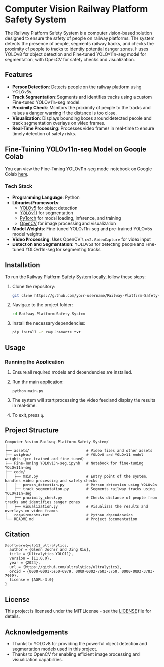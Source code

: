 # Computer Vision Railway Platform Safety System

The Railway Platform Safety System is a computer vision-based solution designed to ensure the safety of people on railway platforms. The system detects the presence of people, segments railway tracks, and checks the proximity of people to tracks to identify potential danger zones. It uses YOLOv8 for object detection and Fine-tuned YOLOv11n-seg model for segmentation, with OpenCV for safety checks and visualization.

## Features

- **Person Detection**: Detects people on the railway platform using YOLOv5s.
- **Track Segmentation**: Segments and identifies tracks using a custom Fine-tuned YOLOv11n-seg model.
- **Proximity Check**: Monitors the proximity of people to the tracks and raises a danger warning if the distance is too close.
- **Visualization**: Displays bounding boxes around detected people and track segmentation overlays on video frames.
- **Real-Time Processing**: Processes video frames in real-time to ensure timely detection of safety risks.

## Fine-Tuining YOLOv11n-seg Model on Google Colab

You can view the Fine-Tuning YOLOv11n-seg model notebook on Google Colab [here](https://colab.research.google.com/drive/16YhaC_rWVklu9hW_AzIg5Wm2sM3BjLa1?usp=sharing).

### Tech Stack

- **Programming Language**: Python
- **Libraries/Frameworks**:
  - [YOLOv5](https://github.com/ultralytics/yolov5) for object detection
  - [YOLOv11](https://github.com/ultralytics/ultralytics) for segmentation
  - [PyTorch](https://pytorch.org/) for model loading, inference, and training
  - [OpenCV](https://opencv.org/) for image processing and visualization
- **Model Weights**: Fine-tuned YOLOv11n-seg and pre-trained YOLOv5s model weights
- **Video Processing**: Uses OpenCV's `cv2.VideoCapture` for video input
- **Detection and Segmentation**: YOLOv5s for detecting people and Fine-tuned YOLOv11n-seg for segmenting tracks

## Installation

To run the Railway Platform Safety System locally, follow these steps:

1. Clone the repository:
   ```bash
   git clone https://github.com/your-username/Railway-Platform-Safety-System.git
   ```

2. Navigate to the project folder:
   ```bash
   cd Railway-Platform-Safety-System
   ```

3. Install the necessary dependencies:
   ```bash
   pip install -r requirements.txt
   ```

## Usage

### Running the Application

1. Ensure all required models and dependencies are installed.
2. Run the main application:
   ```bash
   python main.py
   ```

3. The system will start processing the video feed and display the results in real-time.

4. To exit, press `q`.

## Project Structure

```
Computer-Vision-Railway-Platform-Safety-System/
|
├── assets/                          # Video files and other assets
├── weights/                         # YOLOv8 and YOLOv11 model weights (pre-trained and fine-tuned)
├── Fine-Tuning YOLOv11n-seg.ipynb   # Notebook for fine-tuning YOLOv11n-seg
├── code/                            
│   ├── main.py                      # Entry point of the system, handles video processing and safety checks
│   ├── person_detection.py          # Person detection using YOLOv8n
│   ├── track_segmentation.py        # Segments railway tracks using YOLOv11n-seg
│   ├── proximity_check.py           # Checks distance of people from tracks and identifies danger zones
│   ├── visualization.py             # Visualizes the results and overlays on video frames
├── requirements.txt                 # Python dependencies
└── README.md                        # Project documentation
```

## Citation

```
@software{yolo11_ultralytics,
  author = {Glenn Jocher and Jing Qiu},
  title = {Ultralytics YOLO11},
  version = {11.0.0},
  year = {2024},
  url = {https://github.com/ultralytics/ultralytics},
  orcid = {0000-0001-5950-6979, 0000-0002-7603-6750, 0000-0003-3783-7069},
  license = {AGPL-3.0}
}
```

## License

This project is licensed under the MIT License - see the [LICENSE](LICENSE) file for details.

## Acknowledgements

- Thanks to YOLOv8 for providing the powerful object detection and segmentation models used in this project.
- Thanks to OpenCV for enabling efficient image processing and visualization capabilities.